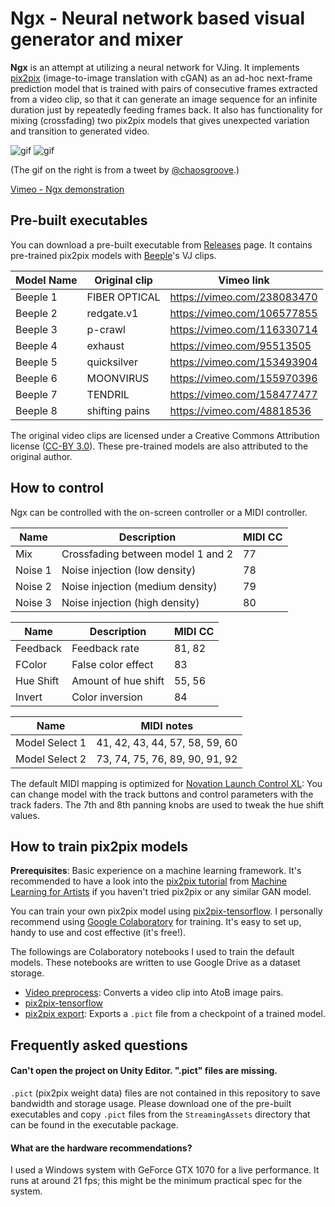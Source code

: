 # Ngx - Neural network based visual generator and mixer

**Ngx** is an attempt at utilizing a neural network for VJing. It implements
[pix2pix] (image-to-image translation with cGAN) as an ad-hoc next-frame
prediction model that is trained with pairs of consecutive frames extracted
from a video clip, so that it can generate an image sequence for an infinite
duration just by repeatedly feeding frames back. It also has functionality for
mixing (crossfading) two pix2pix models that gives unexpected variation and
transition to generated video.

![gif](https://i.imgur.com/2WMKfdA.gif)
![gif](https://i.imgur.com/sMgvbo6.gif)

(The gif on the right is from a tweet by [@chaosgroove].)

[Vimeo - Ngx demonstration](https://vimeo.com/294399440)

[pix2pix]: https://phillipi.github.io/pix2pix/
[@chaosgroove]: https://twitter.com/chaosgroove/status/1051082769843990528

Pre-built executables
---------------------

You can download a pre-built executable from [Releases] page. It contains
pre-trained pix2pix models with [Beeple]'s VJ clips.

| Model Name | Original clip  | Vimeo link                  |
| ---------- | -------------- | --------------------------- |
| Beeple 1   | FIBER OPTICAL  | https://vimeo.com/238083470 |
| Beeple 2   | redgate.v1     | https://vimeo.com/106577855 |
| Beeple 3   | p-crawl        | https://vimeo.com/116330714 |
| Beeple 4   | exhaust        | https://vimeo.com/95513505  |
| Beeple 5   | quicksilver    | https://vimeo.com/153493904 |
| Beeple 6   | MOONVIRUS      | https://vimeo.com/155970396 |
| Beeple 7   | TENDRIL        | https://vimeo.com/158477477 |
| Beeple 8   | shifting pains | https://vimeo.com/48818536  |

The original video clips are licensed under a Creative Commons Attribution
license ([CC-BY 3.0]). These pre-trained models are also attributed to the
original author.

[Releases]: https://github.com/keijiro/Ngx/releases
[Beeple]: https://www.beeple-crap.com/
[CC-BY 3.0]: https://creativecommons.org/licenses/by/3.0/

How to control
--------------

Ngx can be controlled with the on-screen controller or a MIDI controller.

| Name      | Description                       | MIDI CC |
| --------- | --------------------------------- | ------- |
| Mix       | Crossfading between model 1 and 2 | 77      |
| Noise 1   | Noise injection (low density)     | 78      |
| Noise 2   | Noise injection (medium density)  | 79      |
| Noise 3   | Noise injection (high density)    | 80      |

| Name      | Description         | MIDI CC |
| --------- | ------------------- | ------- |
| Feedback  | Feedback rate       | 81, 82  |
| FColor    | False color effect  | 83      |
| Hue Shift | Amount of hue shift | 55, 56  |
| Invert    | Color inversion     | 84      |

| Name           | MIDI notes                     |
| -------------- | ------------------------------ |
| Model Select 1 | 41, 42, 43, 44, 57, 58, 59, 60 |
| Model Select 2 | 73, 74, 75, 76, 89, 90, 91, 92 |

The default MIDI mapping is optimized for [Novation Launch Control XL]: You can
change model with the track buttons and control parameters with the track
faders. The 7th and 8th panning knobs are used to tweak the hue shift values.

[Novation Launch Control XL]: https://novationmusic.com/launch/launch-control-xl

How to train pix2pix models
---------------------------

**Prerequisites**: Basic experience on a machine learning framework. It's
recommended to have a look into the [pix2pix tutorial] from [Machine Learning
for Artists] if you haven't tried pix2pix or any similar GAN model.

You can train your own pix2pix model using [pix2pix-tensorflow]. I personally
recommend using [Google Colaboratory] for training. It's easy to set up, handy
to use and cost effective (it's free!).

The followings are Colaboratory notebooks I used to train the default models.
These notebooks are written to use Google Drive as a dataset storage.

- [Video preprocess]: Converts a video clip into AtoB image pairs.
- [pix2pix-tensorflow]
- [pix2pix export]: Exports a `.pict` file from a checkpoint of a trained model.

[pix2pix tutorial]: https://ml4a.github.io/guides/Pix2Pix/
[Machine Learning for Artists]: https://ml4a.github.io/ml4a/
[pix2pix-tensorflow]: https://github.com/affinelayer/pix2pix-tensorflow
[Google Colaboratory]: https://colab.research.google.com
[Video preprocess]: https://colab.research.google.com/drive/1-kmaDxXddLILsByglFD0draX5ha0TRIx
[pix2pix-tensorflow]: https://colab.research.google.com/drive/182CGDnFxt08NmjCCTu5jDweUjn3jhB2y
[pix2pix export]: https://colab.research.google.com/drive/1Dc3E6GJ4jjlBIJLaJd--FgKFQGpa_O5N

Frequently asked questions
--------------------------

#### Can't open the project on Unity Editor. ".pict" files are missing.

`.pict` (pix2pix weight data) files are not contained in this repository to
save bandwidth and storage usage. Please download one of the pre-built
executables and copy `.pict` files from the `StreamingAssets` directory
that can be found in the executable package.

#### What are the hardware recommendations?

I used a Windows system with GeForce GTX 1070 for a live performance. It
runs at around 21 fps; this might be the minimum practical spec for the
system.
